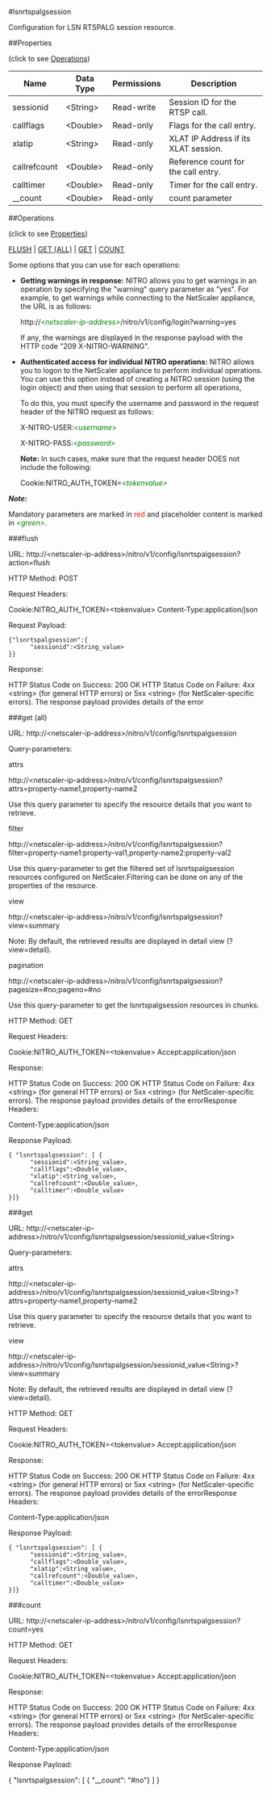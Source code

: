 #lsnrtspalgsession

Configuration for LSN RTSPALG session resource.


##Properties 
<span>(click to see [Operations](#operations))</span>


<table><thead><tr><th>Name</th><th> Data Type</th><th> Permissions</th><th>Description</th></tr></thead><tbody><tr><td>sessionid</td><td>&lt;String></td><td>Read-write</td><td>Session ID for the RTSP call.</td><tr><tr><td>callflags</td><td>&lt;Double></td><td>Read-only</td><td>Flags for the call entry.</td><tr><tr><td>xlatip</td><td>&lt;String></td><td>Read-only</td><td>XLAT IP Address if its XLAT session.</td><tr><tr><td>callrefcount</td><td>&lt;Double></td><td>Read-only</td><td>Reference count for the call entry.</td><tr><tr><td>calltimer</td><td>&lt;Double></td><td>Read-only</td><td>Timer for the call entry.</td><tr><tr><td>__count</td><td>&lt;Double></td><td>Read-only</td><td>count parameter</td><tr></tbody></table>
##Operations 
<span>(click to see [Properties](#properties))</span>


[FLUSH](#flush) | [GET (ALL)](#get-(all)) | [GET](#get) | [COUNT](#count)


Some options that you can use for each operations:
<ul><li><p><b>Getting warnings in response:</b> NITRO allows you to get warnings in an operation by specifying the "warning" query parameter as "yes". For example, to get warnings while connecting to the NetScaler appliance, the URL is as follows:</p><p>http://<span style="color:green;font-style:italic;">&lt;netscaler-ip-address&gt;</span>/nitro/v1/config/login?warning=yes</p><p>If any, the warnings are displayed in the response payload with the HTTP code "209 X-NITRO-WARNING".</p></li><li><p><b>Authenticated access for individual NITRO operations:</b> NITRO allows you to logon to the NetScaler appliance to perform individual operations. You can use this option instead of creating a NITRO session (using the login object) and then using that session to perform all operations,</p><p>To do this, you must specify the username and password in the request header of the NITRO request as follows:</p><p>X-NITRO-USER:<span style="color:green;font-style:italic;">&lt;username&gt;</span></p><p>X-NITRO-PASS:<span style="color:green;font-style:italic;">&lt;password&gt;</span></p><p><b>Note:</b> In such cases, make sure that the request header DOES not include the following:</p><p>Cookie:NITRO_AUTH_TOKEN=<span style="color:green;font-style:italic;">&lt;tokenvalue&gt;</span></p></li></ul>



***Note:*** 
Mandatory parameters are marked in <span style="color:#FF0000;">red</span> and placeholder content is marked in <span style="color:green;font-style:italic">&lt;green&gt;</span>.

###flush



URL: http://&lt;netscaler-ip-address&gt;/nitro/v1/config/lsnrtspalgsession?action=flush
HTTP Method: POST
Request Headers:

Cookie:NITRO_AUTH_TOKEN=&lt;tokenvalue&gt;Content-Type:application/json

Request Payload: ```{"lsnrtspalgsession":{      "sessionid":<String_value>}}```
Response:
HTTP Status Code on Success: 200 OKHTTP Status Code on Failure: 4xx &lt;string&gt; (for general HTTP errors) or 5xx &lt;string&gt; (for NetScaler-specific errors). The response payload provides details of the error


###get (all)



URL: http://&lt;netscaler-ip-address&gt;/nitro/v1/config/lsnrtspalgsession
Query-parameters:
attrs
http://&lt;netscaler-ip-address&gt;/nitro/v1/config/lsnrtspalgsession?attrs=property-name1,property-name2
Use this query parameter to specify the resource details that you want to retrieve.


filter
http://&lt;netscaler-ip-address&gt;/nitro/v1/config/lsnrtspalgsession?filter=property-name1:property-val1,property-name2:property-val2
Use this query-parameter to get the filtered set of lsnrtspalgsession resources configured on NetScaler.Filtering can be done on any of the properties of the resource.


view
http://&lt;netscaler-ip-address&gt;/nitro/v1/config/lsnrtspalgsession?view=summary
Note: By default, the retrieved results are displayed in detail view (?view=detail).


pagination
http://&lt;netscaler-ip-address&gt;/nitro/v1/config/lsnrtspalgsession?pagesize=#no;pageno=#no
Use this query-parameter to get the lsnrtspalgsession resources in chunks.



HTTP Method: GET
Request Headers:

Cookie:NITRO_AUTH_TOKEN=&lt;tokenvalue&gt;Accept:application/json

Response:
HTTP Status Code on Success: 200 OKHTTP Status Code on Failure: 4xx &lt;string&gt; (for general HTTP errors) or 5xx &lt;string&gt; (for NetScaler-specific errors). The response payload provides details of the errorResponse Headers:

Content-Type:application/json

Response Payload: ```{ "lsnrtspalgsession": [ {      "sessionid":<String_value>,      "callflags":<Double_value>,      "xlatip":<String_value>,      "callrefcount":<Double_value>,      "calltimer":<Double_value>}]}```



###get



URL: http://&lt;netscaler-ip-address&gt;/nitro/v1/config/lsnrtspalgsession/sessionid_value&lt;String&gt;
Query-parameters:
attrs
http://&lt;netscaler-ip-address&gt;/nitro/v1/config/lsnrtspalgsession/sessionid_value&lt;String&gt;?attrs=property-name1,property-name2
Use this query parameter to specify the resource details that you want to retrieve.


view
http://&lt;netscaler-ip-address&gt;/nitro/v1/config/lsnrtspalgsession/sessionid_value&lt;String&gt;?view=summary
Note: By default, the retrieved results are displayed in detail view (?view=detail).



HTTP Method: GET
Request Headers:

Cookie:NITRO_AUTH_TOKEN=&lt;tokenvalue&gt;Accept:application/json

Response:
HTTP Status Code on Success: 200 OKHTTP Status Code on Failure: 4xx &lt;string&gt; (for general HTTP errors) or 5xx &lt;string&gt; (for NetScaler-specific errors). The response payload provides details of the errorResponse Headers:

Content-Type:application/json

Response Payload: ```{ "lsnrtspalgsession": [ {      "sessionid":<String_value>,      "callflags":<Double_value>,      "xlatip":<String_value>,      "callrefcount":<Double_value>,      "calltimer":<Double_value>}]}```



###count



URL: http://&lt;netscaler-ip-address&gt;/nitro/v1/config/lsnrtspalgsession?count=yes
HTTP Method: GET
Request Headers:

Cookie:NITRO_AUTH_TOKEN=&lt;tokenvalue&gt;Accept:application/json

Response:
HTTP Status Code on Success: 200 OKHTTP Status Code on Failure: 4xx &lt;string&gt; (for general HTTP errors) or 5xx &lt;string&gt; (for NetScaler-specific errors). The response payload provides details of the errorResponse Headers:

Content-Type:application/json

Response Payload: 
{ "lsnrtspalgsession": [ { "__count": "#no"} ] }


